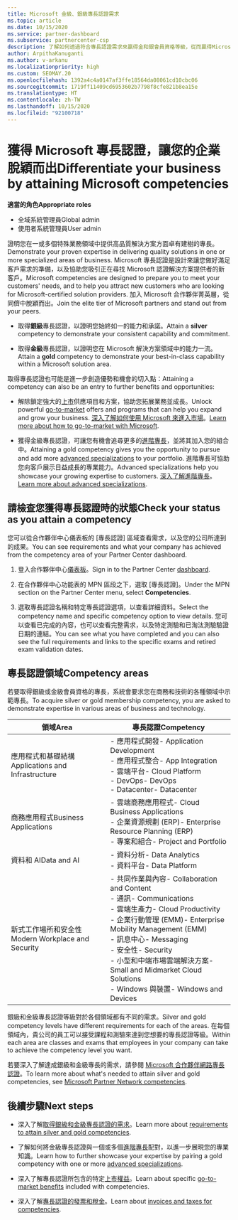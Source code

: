 ```yaml
---
title: Microsoft 金級、銀級專長認證需求
ms.topic: article
ms.date: 10/15/2020
ms.service: partner-dashboard
ms.subservice: partnercenter-csp
description: 了解如何透過符合專長認證需求來贏得金和銀會員資格等級，從而贏得Microsoft 精英合作夥伴的地位並吸引新客戶。
author: ArpithaKanuganti
ms.author: v-arkanu
ms.localizationpriority: high
ms.custom: SEOMAY.20
ms.openlocfilehash: 1392a4c4a0147af3ffe18564da08061cd10cbc06
ms.sourcegitcommit: 1719ff11409cd6953602b7798f8cfe821b8ea15e
ms.translationtype: HT
ms.contentlocale: zh-TW
ms.lasthandoff: 10/15/2020
ms.locfileid: "92100718"
---
```

# <a name="differentiate-your-business-by-attaining-microsoft-competencies"></a><span data-ttu-id="d64bf-103">獲得 Microsoft 專長認證，讓您的企業脫穎而出</span><span class="sxs-lookup"><span data-stu-id="d64bf-103">Differentiate your business by attaining Microsoft competencies</span></span>

<span data-ttu-id="d64bf-104">**適當的角色**</span><span class="sxs-lookup"><span data-stu-id="d64bf-104">**Appropriate roles**</span></span>
- <span data-ttu-id="d64bf-105">全域系統管理員</span><span class="sxs-lookup"><span data-stu-id="d64bf-105">Global admin</span></span>
- <span data-ttu-id="d64bf-106">使用者系統管理員</span><span class="sxs-lookup"><span data-stu-id="d64bf-106">User admin</span></span>

<span data-ttu-id="d64bf-107">證明您在一或多個特殊業務領域中提供高品質解決方案方面卓有建樹的專長。</span><span class="sxs-lookup"><span data-stu-id="d64bf-107">Demonstrate your proven expertise in delivering quality solutions in one or more specialized areas of business.</span></span> <span data-ttu-id="d64bf-108">Microsoft 專長認證是設計來讓您做好滿足客戶需求的準備，以及協助您吸引正在尋找 Microsoft 認證解決方案提供者的新客戶。</span><span class="sxs-lookup"><span data-stu-id="d64bf-108">Microsoft competencies are designed to prepare you to meet your customers' needs, and to help you attract new customers who are looking for Microsoft-certified solution providers.</span></span> <span data-ttu-id="d64bf-109">加入 Microsoft 合作夥伴菁英層，從同儕中脫穎而出。</span><span class="sxs-lookup"><span data-stu-id="d64bf-109">Join the elite tier of Microsoft partners and stand out from your peers.</span></span>

- <span data-ttu-id="d64bf-110">取得**銀級**專長認證，以證明您始終如一的能力和承諾。</span><span class="sxs-lookup"><span data-stu-id="d64bf-110">Attain a **silver** competency to demonstrate your consistent capability and commitment.</span></span>

- <span data-ttu-id="d64bf-111">取得**金級**專長認證，以證明您在 Microsoft 解決方案領域中的能力一流。</span><span class="sxs-lookup"><span data-stu-id="d64bf-111">Attain a **gold** competency to demonstrate your best-in-class capability within a Microsoft solution area.</span></span>

<span data-ttu-id="d64bf-112">取得專長認證也可能是進一步創造優勢和機會的切入點：</span><span class="sxs-lookup"><span data-stu-id="d64bf-112">Attaining a competency can also be an entry to further benefits and opportunities:</span></span>

- <span data-ttu-id="d64bf-113">解除鎖定強大的[上市](mpn-learn-about-go-to-market-benefits.md)供應項目和方案，協助您拓展業務並成長。</span><span class="sxs-lookup"><span data-stu-id="d64bf-113">Unlock powerful [go-to-market](mpn-learn-about-go-to-market-benefits.md) offers and programs that can help you expand and grow your business.</span></span> <span data-ttu-id="d64bf-114">[深入了解如何使用 Microsoft 來進入市場](https://partner.microsoft.com/solutions/go-to-market)。</span><span class="sxs-lookup"><span data-stu-id="d64bf-114">[Learn more about how to go-to-market with Microsoft](https://partner.microsoft.com/solutions/go-to-market).</span></span>

- <span data-ttu-id="d64bf-115">獲得金級專長認證，可讓您有機會追尋更多的[進階專長](advanced-specializations.md)，並將其加入您的組合中。</span><span class="sxs-lookup"><span data-stu-id="d64bf-115">Attaining a gold competency gives you the opportunity to pursue and add more [advanced specializations](advanced-specializations.md) to your portfolio.</span></span> <span data-ttu-id="d64bf-116">進階專長可協助您向客戶展示日益成長的專業能力。</span><span class="sxs-lookup"><span data-stu-id="d64bf-116">Advanced specializations help you showcase your growing expertise to customers.</span></span> <span data-ttu-id="d64bf-117">[深入了解進階專長](https://partner.microsoft.com/membership/advanced-specialization)。</span><span class="sxs-lookup"><span data-stu-id="d64bf-117">[Learn more about advanced specializations](https://partner.microsoft.com/membership/advanced-specialization).</span></span>

## <a name="check-your-status-as-you-attain-a-competency"></a><span data-ttu-id="d64bf-118">請檢查您獲得專長認證時的狀態</span><span class="sxs-lookup"><span data-stu-id="d64bf-118">Check your status as you attain a competency</span></span>

<span data-ttu-id="d64bf-119">您可以從合作夥伴中心儀表板的 [專長認證] 區域查看需求，以及您的公司所達到的成果。</span><span class="sxs-lookup"><span data-stu-id="d64bf-119">You can see requirements and what your company has achieved from the competency area of your Partner Center dashboard.</span></span>

1. <span data-ttu-id="d64bf-120">登入合作夥伴中心[儀表板](https://partner.microsoft.com/dashboard/home)。</span><span class="sxs-lookup"><span data-stu-id="d64bf-120">Sign in to the Partner Center [dashboard](https://partner.microsoft.com/dashboard/home).</span></span>

2. <span data-ttu-id="d64bf-121">在合作夥伴中心功能表的 MPN 區段之下，選取 [專長認證]。</span><span class="sxs-lookup"><span data-stu-id="d64bf-121">Under the MPN section on the Partner Center menu, select **Competencies**.</span></span>

3. <span data-ttu-id="d64bf-122">選取專長認證名稱和特定專長認證選項，以查看詳細資料。</span><span class="sxs-lookup"><span data-stu-id="d64bf-122">Select the competency name and specific competency option to view details.</span></span> <span data-ttu-id="d64bf-123">您可以查看已完成的內容，也可以查看完整需求，以及特定測驗和已淘汰測驗驗證日期的連結。</span><span class="sxs-lookup"><span data-stu-id="d64bf-123">You can see what you have completed and you can also see the full requirements and links to the specific exams and retired exam validation dates.</span></span>

## <a name="competency-areas"></a><span data-ttu-id="d64bf-124">專長認證領域</span><span class="sxs-lookup"><span data-stu-id="d64bf-124">Competency areas</span></span>

<span data-ttu-id="d64bf-125">若要取得銀級或金級會員資格的專長，系統會要求您在商務和技術的各種領域中示範專長。</span><span class="sxs-lookup"><span data-stu-id="d64bf-125">To acquire silver or gold membership competency, you are asked to demonstrate expertise in various areas of business and technology.</span></span>

|<span data-ttu-id="d64bf-126">**領域**</span><span class="sxs-lookup"><span data-stu-id="d64bf-126">**Area**</span></span>            |<span data-ttu-id="d64bf-127">**專長認證**</span><span class="sxs-lookup"><span data-stu-id="d64bf-127">**Competency**</span></span>                    |
|--------------------|--------------------------------|
|<span data-ttu-id="d64bf-128">應用程式和基礎結構</span><span class="sxs-lookup"><span data-stu-id="d64bf-128">Applications and Infrastructure</span></span>| <span data-ttu-id="d64bf-129">- 應用程式開發</span><span class="sxs-lookup"><span data-stu-id="d64bf-129">- Application Development</span></span><br/> <span data-ttu-id="d64bf-130">- 應用程式整合</span><span class="sxs-lookup"><span data-stu-id="d64bf-130">- App Integration</span></span><br/> <span data-ttu-id="d64bf-131">- 雲端平台</span><span class="sxs-lookup"><span data-stu-id="d64bf-131">- Cloud Platform</span></span><br/> <span data-ttu-id="d64bf-132">- DevOps</span><span class="sxs-lookup"><span data-stu-id="d64bf-132">- DevOps</span></span><br/> <span data-ttu-id="d64bf-133">- Datacenter</span><span class="sxs-lookup"><span data-stu-id="d64bf-133">- Datacenter</span></span> |
|<span data-ttu-id="d64bf-134">商務應用程式</span><span class="sxs-lookup"><span data-stu-id="d64bf-134">Business Applications</span></span> | <span data-ttu-id="d64bf-135">- 雲端商務應用程式</span><span class="sxs-lookup"><span data-stu-id="d64bf-135">- Cloud Business Applications</span></span></br> <span data-ttu-id="d64bf-136">- 企業資源規劃 (ERP)</span><span class="sxs-lookup"><span data-stu-id="d64bf-136">- Enterprise Resource Planning (ERP)</span></span></br> <span data-ttu-id="d64bf-137">- 專案和組合</span><span class="sxs-lookup"><span data-stu-id="d64bf-137">- Project and Portfolio</span></span> |
|<span data-ttu-id="d64bf-138">資料和 AI</span><span class="sxs-lookup"><span data-stu-id="d64bf-138">Data and AI</span></span>| <span data-ttu-id="d64bf-139">- 資料分析</span><span class="sxs-lookup"><span data-stu-id="d64bf-139">- Data Analytics</span></span><br/> <span data-ttu-id="d64bf-140">- 資料平台</span><span class="sxs-lookup"><span data-stu-id="d64bf-140">- Data Platform</span></span> |
|<span data-ttu-id="d64bf-141">新式工作場所和安全性</span><span class="sxs-lookup"><span data-stu-id="d64bf-141">Modern Workplace and Security</span></span> | <span data-ttu-id="d64bf-142">- 共同作業與內容</span><span class="sxs-lookup"><span data-stu-id="d64bf-142">- Collaboration and Content</span></span><br/> <span data-ttu-id="d64bf-143">- 通訊</span><span class="sxs-lookup"><span data-stu-id="d64bf-143">- Communications</span></span><br/> <span data-ttu-id="d64bf-144">- 雲端生產力</span><span class="sxs-lookup"><span data-stu-id="d64bf-144">- Cloud Productivity</span></span><br/> <span data-ttu-id="d64bf-145">- 企業行動管理 (EMM)</span><span class="sxs-lookup"><span data-stu-id="d64bf-145">- Enterprise Mobility Management (EMM)</span></span><br/> <span data-ttu-id="d64bf-146">- 訊息中心</span><span class="sxs-lookup"><span data-stu-id="d64bf-146">- Messaging</span></span><br/> <span data-ttu-id="d64bf-147">- 安全性</span><span class="sxs-lookup"><span data-stu-id="d64bf-147">- Security</span></span><br/> <span data-ttu-id="d64bf-148">- 小型和中端市場雲端解決方案</span><span class="sxs-lookup"><span data-stu-id="d64bf-148">- Small and Midmarket Cloud Solutions</span></span><br/> <span data-ttu-id="d64bf-149">- Windows 與裝置</span><span class="sxs-lookup"><span data-stu-id="d64bf-149">- Windows and Devices</span></span> |

<span data-ttu-id="d64bf-150">銀級和金級專長認證等級對於各個領域都有不同的需求。</span><span class="sxs-lookup"><span data-stu-id="d64bf-150">Silver and gold competency levels have different requirements for each of the areas.</span></span> <span data-ttu-id="d64bf-151">在每個領域內，貴公司的員工可以接受課程和測驗來達到您想要的專長認證等級。</span><span class="sxs-lookup"><span data-stu-id="d64bf-151">Within each area are classes and exams that employees in your company can take to achieve the competency level you want.</span></span> 

<span data-ttu-id="d64bf-152">若要深入了解達成銀級和金級專長的需求，請參閱 [Microsoft 合作夥伴網路專長認證](https://partner.microsoft.com/membership/competencies)。</span><span class="sxs-lookup"><span data-stu-id="d64bf-152">To learn more about what's needed to attain silver and gold competencies, see [Microsoft Partner Network competencies](https://partner.microsoft.com/membership/competencies).</span></span>

## <a name="next-steps"></a><span data-ttu-id="d64bf-153">後續步驟</span><span class="sxs-lookup"><span data-stu-id="d64bf-153">Next steps</span></span>

- <span data-ttu-id="d64bf-154">深入了解[取得銀級和金級專長認證的需求](https://partner.microsoft.com/membership/competencies)。</span><span class="sxs-lookup"><span data-stu-id="d64bf-154">Learn more about [requirements to attain silver and gold competencies](https://partner.microsoft.com/membership/competencies).</span></span>

- <span data-ttu-id="d64bf-155">了解如何將金級專長認證與一個或多個[進階專長](advanced-specializations.md)配對，以進一步展現您的專業知識。</span><span class="sxs-lookup"><span data-stu-id="d64bf-155">Learn how to further showcase your expertise by pairing a gold competency with one or more [advanced specializations](advanced-specializations.md).</span></span>

- <span data-ttu-id="d64bf-156">深入了解專長認證所包含的特定[上市權益](mpn-learn-about-go-to-market-benefits.md)。</span><span class="sxs-lookup"><span data-stu-id="d64bf-156">Learn about specific [go-to-market benefits](mpn-learn-about-go-to-market-benefits.md) included with competencies.</span></span>

- <span data-ttu-id="d64bf-157">深入了解[專長認證的發票和稅金](mpn-view-print-maps-invoice.md)。</span><span class="sxs-lookup"><span data-stu-id="d64bf-157">Learn about [invoices and taxes for competencies](mpn-view-print-maps-invoice.md).</span></span>
